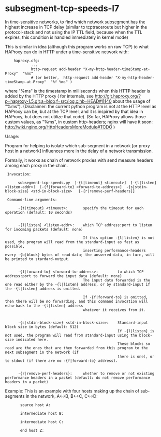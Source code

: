 # subsegment-tcp-speeds-l7

In time-sensitive networks, to find which network subsegment has the highest increase in TCP delay (similar to tcptraceroute but higher in the protocol-stack and not using the IP TTL field, because when the TTL expires, this condition is handled immediately in kernel mode)

This is similar in idea (although this program works on raw TCP) to what HAProxy can do in HTTP under a time-sensitive network with:

        haproxy.cfg:
                ...
                http-request add-header "X-my-http-header-timeStamp-at-Proxy"  "%ms"
                # (or better,  http-request add-header "X-my-http-header-timeStamp-at-Proxy"  "%f %ms" )

where "%ms" is the timestamp in milliseconds when this HTTP header is added by the HTTP proxy ( for internals, see http://git.haproxy.org/?p=haproxy-1.5.git;a=blob;f=src/log.c;hb=HEAD#l1140 about the usage of "%ms"). (Disclaimer: the current python program is not at the HTTP level as HAProxy can be, but at the TCP level, and it is inspired by that idea in HAProxy, but does not utilize that code). (So far, HAProxy allows those custom values, as "%ms", in custom http-headers; nginx will have it soon: http://wiki.nginx.org/HttpHeadersMoreModule#TODO )

Usage: 

Program for helping to isolate which sub-segment in a network [or proxy host in a network] influences more in the delay of a network transmission.

Formally, it works as chain of network proxies with send measure headers among each proxy in the chain.

     Invocation:
     
          subsegment-tcp-speeds.py  [-{t|timeout} <timeout>]  [-{l|listen} <listen-addr>]  [-{f|forward-to} <forward-to-address>]  -{s|stdin-block-size} <std-in-block-size>   [-{r|remove-perf-headers}]
     
     Command-line arguments:
     
          -{t|timeout} <timeout>:       specify the timeout for each operation (default: 10 seconds)
     
     
          -{l|listen} <listen-addr>:    which TCP address:port to listen for incoming packets (default: none)
     
                                        If this option -{l|listen} is not used, the program will read from the standard-input as fast as possible,
                                        inserting performance-headers every -{b|block} bytes of read-data; the answered-data, in turn, will be printed to stardard-output.
     
     
          -{f|forward-to} <forward-to-address>:         to which TCP address:port to forward the input data (default: none)
                                        The input data forwarded is the one read either by the -{l|listen} address, or by standard-input if the -{l|listen} address is omitted.
     
                                        If -{f|forward-to} is omitted, then there will be no forwarding, and this command invocation will echo-back to the -{l|listen} address
                                        whatever it receives from it.
     
     
          -{s|stdin-block-size} <std-in-block-size>:    Standard-input block size in bytes (default: 512)
                                                        If -{l|listen} is not used, the program will read from standard-input using the block-size indicated here.
                                                        These blocks so read are the ones that are then forwarded from this program to the next subsegment in the network (if
                                                        there is one), or to stdout (if there are no -{f|forward-to} address).
     
     
          -{r|remove-perf-headers}:     whether to remove or not existing performance headers in a packet (default: do not remove performance headers in a packet)
     

Example:
      This is an example with four hosts making up the chain of sub-segments in the network, A<->B, B<->C, C<->D:

           source host A:

           intermediate host B:

           intermediate host C:

           end host Z:



